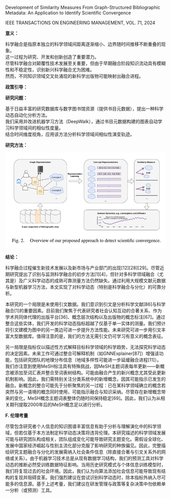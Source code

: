 Development of Similarity Measures From  Graph-Structured Bibliographic Metadata: An  Application to Identify Scientific Convergence

IEEE TRANSACTIONS ON ENGINEERING MANAGEMENT, VOL. 71, 2024

 

**意义：**  

科学融合是指原本独立的科学领域间距离逐渐缩小、边界随时间推移不断重叠的现象。  
这一过程为研究、开发和创新创造了重要潜力。  
尽管科学融合对颠覆性技术发展至关重要，但由于早期融合阶段知识流动具有模糊性和不稳定性，识别新兴科学融合尤为困难。  
然而，不同知识领域交叉处涌现的新科学出版物可能映射出融合进程。


**政策引导：**  

**研究问题：** 

基于日益丰富的研究数据库与数字图书馆资源（提供书目元数据），提出一种科学动态自动化分析方法。  
我们采用并改进机器学习方法（DeepWalk），通过书目元数据构建的图表自动学习科学领域间的相似性度量。  
结合时间维度视角，应用该方法分析科学领域间相似性演变轨迹。

**研究方法：**


![截屏2025-03-19 08.27.20.png](%E6%88%AA%E5%B1%8F2025-03-19%2008.27.20.png)

**结论：** 

科学融合过程催生新技术发展以及新市场与产业部门的出现[12][28][29]。尽管近期研究提出了识别与监测科学融合的初步方法[1][4]，但针对多科学领域融合（尤其是）及广义科学动态的成熟可靠测量方法仍然缺失。通过利用大规模文献元数据与新型机器学习方法，本文实现了对科学动态（特别是科学融合与分化）的可靠分析。

本研究的一个局限是未使用引文数据。我们意识到引文是分析科学文献[86]与科学融合[1]的重要因素。目前我们聚焦于代表研究者社会认知互动的合著关系、作为学术共同体代理的出版平台[36]、概念层次结构以及出版物的概念标注[67]。通过整合这些实体，我们开发的科学动态指标超越了仅基于单一实体的测量。我们预计将引文建模为图中的另一类边可进一步提升方法性能。未来研究可进一步用引文丰富大型数据库。值得注意的是，我们的方法无需引文仍可学习有意义的概念表征。

另一局限是指标仅以描述性方式解释目标科学领域的科学趋势，无法探究科学动态的决定因素。未来工作可通过整合可解释机制（如GNNExplainer[87]）增强该功能，包括研究团队的地理分布信息（地域多样性可能进一步延缓融合进程[11]）。我们亦注意到使用MeSH标注具有特殊挑战，因MeSH主题词表每年更新——新概念被添加至词汇表并整合至词表树结构。可能由融合产生的新兴概念尤其受此更新机制影响。因此，我们需特别关注分类系统中的新增概念，因其可能指示已发生的融合。新概念的整合可能先于分析聚焦的另一过程：已在某科学领域确立的概念若突然与另一语境的概念同时使用，可能指示融合与知识采纳。尽管存在新增概念带来的变化，MeSH概念主题词表整体仍随时间保持稳定[69]。因此，我们认为从相关期刊提取2000年后的MeSH概念足以进行分析。

**F. 伦理考量**

尽管包含研究者个人信息的知识图谱丰富信息有助于分析与理解演化中的科学领域，但若仅基于本方法制定科学动态决策将违背伦理。本研究描述的科学领域发展可能与研究团队构成相关，团队组成变化可能导致研究主题变化。需假设全球化、发展中国家经济崛起与性别主流化部分克服了影响研究的种族偏见。因此，完整描绘研究主题融合与分化的发展需纳入社会条件信息（除直接合著与引文关系外的网络或关系）。由于机器学习技术总是从现有数据学习结构，我们的预测工具对科学动态的推断必然受训练数据特征影响。当用历史研究模式与个体信息训练模型时，我们将复现过去的社会环境。因此，我们认为向算法添加社会信息可能导致现有结构的复现并阻碍变革。我们强烈建议在尝试识别科学动态时，除本指标外纳入尽可能多的信息源。基于上述考量，我们建议在研发管理与政策等复杂决策中勿依赖单一分析（或预测）工具。

